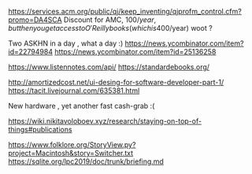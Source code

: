 https://services.acm.org/public/qj/keep_inventing/qjprofm_control.cfm?promo=DA4SCA
Discount for AMC, 100$/year , but then you get access to O'Reilly books ( which is 400$/year) woot ?

Two ASKHN in a day , what a day :)
https://news.ycombinator.com/item?id=22794984
https://news.ycombinator.com/item?id=25136258

https://www.listennotes.com/api/
https://standardebooks.org/

http://amortizedcost.net/ui-desing-for-software-developer-part-1/
https://tacit.livejournal.com/635381.html

New hardware , yet another fast cash-grab :(

https://wiki.nikitavoloboev.xyz/research/staying-on-top-of-things#publications

https://www.folklore.org/StoryView.py?project=Macintosh&story=Switcher.txt
https://sqlite.org/lpc2019/doc/trunk/briefing.md